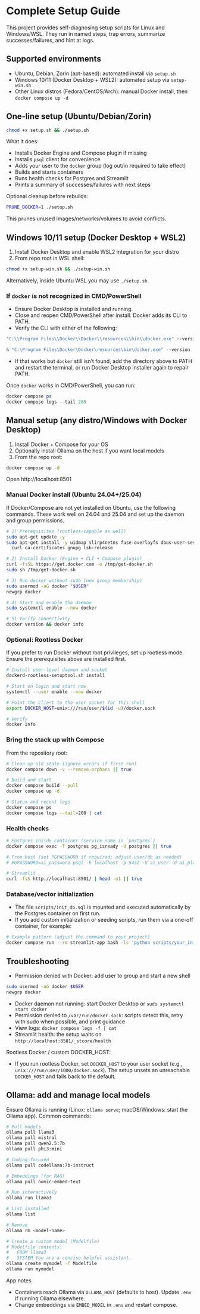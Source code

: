 # Complete Setup Guide

This project provides self-diagnosing setup scripts for Linux and Windows/WSL. They run in named steps, trap errors, summarize successes/failures, and hint at logs.

## Supported environments
- Ubuntu, Debian, Zorin (apt-based): automated install via `setup.sh`
- Windows 10/11 (Docker Desktop + WSL2): automated setup via `setup-win.sh`
- Other Linux distros (Fedora/CentOS/Arch): manual Docker install, then `docker compose up -d`

## One-line setup (Ubuntu/Debian/Zorin)
```bash
chmod +x setup.sh && ./setup.sh
```

What it does:
- Installs Docker Engine and Compose plugin if missing
- Installs `psql` client for convenience
- Adds your user to the `docker` group (log out/in required to take effect)
- Builds and starts containers
- Runs health checks for Postgres and Streamlit
- Prints a summary of successes/failures with next steps

Optional cleanup before rebuilds:
```bash
PRUNE_DOCKER=1 ./setup.sh
```
This prunes unused images/networks/volumes to avoid conflicts.

## Windows 10/11 setup (Docker Desktop + WSL2)
1) Install Docker Desktop and enable WSL2 integration for your distro
2) From repo root in WSL shell:
```bash
chmod +x setup-win.sh && ./setup-win.sh
```
Alternatively, inside Ubuntu WSL you may use `./setup.sh`.

### If `docker` is not recognized in CMD/PowerShell

- Ensure Docker Desktop is installed and running.
- Close and reopen CMD/PowerShell after install. Docker adds its CLI to PATH.
- Verify the CLI with either of the following:

```cmd
"C:\\Program Files\\Docker\\Docker\\resources\\bin\\docker.exe" --version
```

```powershell
& "C:\Program Files\Docker\Docker\resources\bin\docker.exe" --version
```

- If that works but `docker` still isn’t found, add the directory above to PATH and restart the terminal, or run Docker Desktop installer again to repair PATH.

Once `docker` works in CMD/PowerShell, you can run:

```powershell
docker compose ps
docker compose logs --tail 200
```

## Manual setup (any distro/Windows with Docker Desktop)
1) Install Docker + Compose for your OS
2) Optionally install Ollama on the host if you want local models
3) From the repo root:
```bash
docker compose up -d
```
Open http://localhost:8501

### Manual Docker install (Ubuntu 24.04+/25.04)

If Docker/Compose are not yet installed on Ubuntu, use the following commands. These work well on 24.04 and 25.04 and set up the daemon and group permissions.

```bash
# 1) Prerequisites (rootless-capable as well)
sudo apt-get update -y
sudo apt-get install -y uidmap slirp4netns fuse-overlayfs dbus-user-session \
  curl ca-certificates gnupg lsb-release

# 2) Install Docker (Engine + CLI + Compose plugin)
curl -fsSL https://get.docker.com -o /tmp/get-docker.sh
sudo sh /tmp/get-docker.sh

# 3) Run docker without sudo (new group membership)
sudo usermod -aG docker "$USER"
newgrp docker

# 4) Start and enable the daemon
sudo systemctl enable --now docker

# 5) Verify connectivity
docker version && docker info
```

### Optional: Rootless Docker

If you prefer to run Docker without root privileges, set up rootless mode. Ensure the prerequisites above are installed first.

```bash
# Install user-level daemon and socket
dockerd-rootless-setuptool.sh install

# Start on login and start now
systemctl --user enable --now docker

# Point the client to the user socket for this shell
export DOCKER_HOST=unix:///run/user/$(id -u)/docker.sock

# Verify
docker info
```

### Bring the stack up with Compose

From the repository root:

```bash
# Clean up old state (ignore errors if first run)
docker compose down -v --remove-orphans || true

# Build and start
docker compose build --pull
docker compose up -d

# Status and recent logs
docker compose ps
docker compose logs --tail=200 | cat
```

### Health checks

```bash
# Postgres inside container (service name is `postgres`)
docker compose exec -T postgres pg_isready -U postgres || true

# From host (set PGPASSWORD if required; adjust user/db as needed)
# PGPASSWORD=ai_password psql -h localhost -p 5432 -U ai_user -d ai_playground -c '\l' || true

# Streamlit
curl -fsS http://localhost:8501/ | head -n1 || true
```

### Database/vector initialization

- The file `scripts/init_db.sql` is mounted and executed automatically by the Postgres container on first run.
- If you add custom initialization or seeding scripts, run them via a one-off container, for example:

```bash
# Example pattern (adjust the command to your project)
docker compose run --rm streamlit-app bash -lc 'python scripts/your_init_script.py'
```

## Troubleshooting
- Permission denied with Docker: add user to group and start a new shell
```bash
sudo usermod -aG docker $USER
newgrp docker
```
- Docker daemon not running: start Docker Desktop or `sudo systemctl start docker`
- Permission denied to `/var/run/docker.sock`: scripts detect this, retry with sudo when possible, and print guidance
- View logs: `docker compose logs -f | cat`
- Streamlit health: the setup waits on `http://localhost:8501/_stcore/health`

Rootless Docker / custom DOCKER_HOST:
- If you run rootless Docker, set `DOCKER_HOST` to your user socket (e.g., `unix:///run/user/1000/docker.sock`). The setup unsets an unreachable `DOCKER_HOST` and falls back to the default.

## Ollama: add and manage local models

Ensure Ollama is running (Linux: `ollama serve`; macOS/Windows: start the Ollama app). Common commands:

```bash
# Pull models
ollama pull llama3
ollama pull mistral
ollama pull qwen2.5:7b
ollama pull phi3:mini

# Coding-focused
ollama pull codellama:7b-instruct

# Embeddings (for RAG)
ollama pull nomic-embed-text

# Run interactively
ollama run llama3

# List installed
ollama list

# Remove
ollama rm <model-name>

# Create a custom model (Modelfile)
# Modelfile contents:
#   FROM llama3
#   SYSTEM You are a concise helpful assistant.
ollama create mymodel -f Modelfile
ollama run mymodel
```

App notes
- Containers reach Ollama via `OLLAMA_HOST` (defaults to host). Update `.env` if running Ollama elsewhere.
- Change embeddings via `EMBED_MODEL` in `.env` and restart compose.